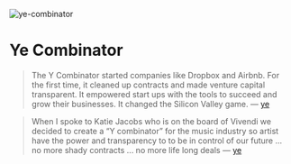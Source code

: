 ![ye-combinator](https://user-images.githubusercontent.com/1016365/93299207-8e783e00-f7a9-11ea-99f2-214104800be3.jpeg)


# Ye Combinator

> The Y Combinator started companies like Dropbox and Airbnb. For the first time, it cleaned up contracts and made venture capital transparent. It empowered start ups with the tools to succeed and grow their businesses. It changed the Silicon Valley game.
— [ye](https://twitter.com/kanyewest/status/1306020451286544384?s=20)


> When I spoke to Katie Jacobs who is on the board of Vivendi we decided to create a “Y combinator” for the music industry so artist have the power and transparency to to be in control of our future ... no more shady contracts ... no more life long deals
— [ye](https://twitter.com/kanyewest/status/1305977929180966913?s=20)
